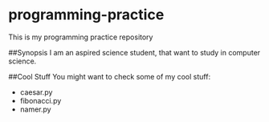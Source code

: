 # programming-practice
This is my programming practice repository

##Synopsis
I am an aspired science student, that want to study in computer science.

##Cool Stuff
You might want to check some of my cool stuff:
* caesar.py
* fibonacci.py
* namer.py
